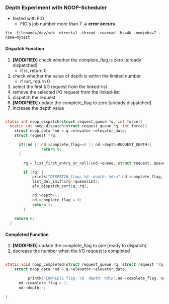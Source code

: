 ### Depth Experiment with NOOP-Scheduler  
- tested with FIO
  - FIO's job number more than 7 **-> error occurs**


```
fio -filename=/dev/sdb -direct=1 -thread -rw=read -bs=4k -numjobs=7 -name=mytest
```

#### Dispatch Function
1. **[MODIFIED]** check whether the complete_flag is zero [already dispatched]
   - if is, return 0   
2. check whether the value of depth is within the limited number
   - if not, return 0    
3. select the first I/O request from the linked-list   
4. remove the selected I/O request from the linked-list
5. dispatch the request
6. **[MODIFIED]** update the complete_flag to zero [already dispatched]
7. increase the depth value

```c

static int noop_dispatch(struct request_queue *q, int force){
  static int noop_dispatch(struct request_queue *q, int force){
  	struct noop_data *nd = q->elevator->elevator_data;
  	struct request *rq;

      if(!nd || nd->complete_flag==0 || nd->depth>REQUEST_DEPTH){
  				return 0;
      }

  		rq = list_first_entry_or_null(&nd->queue, struct request, queuelist);

  		if (rq) {
            printk("DISPATCH flag: %d  depth: %d\n",nd->complete_flag, nd->depth);
            list_del_init(&rq->queuelist);
            elv_dispatch_sort(q, rq);

            nd->depth++;
            nd->complete_flag = 0;
            return 1;
  		}

  	return 0;
  }

```


#### Completed Function
1. **[MODIFIED]** update the complete_flag to one [ready to dispatch]
2. decrease the number when the I/O request is completed

```c

static void noop_completed(struct request_queue *q, struct request *rq){
	struct noop_data *nd = q->elevator->elevator_data;

		  printk("COMPLETE flag: %d  depth: %d\n",nd->complete_flag, nd->depth);
      nd->complete_flag = 1;
      nd->depth--;

}


```
